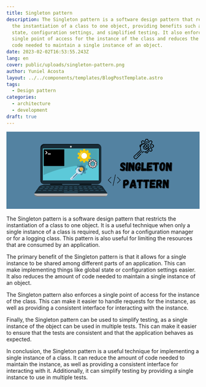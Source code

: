 ```yaml
---
title: Singleton pattern
description: The Singleton pattern is a software design pattern that restricts
  the instantiation of a class to one object, providing benefits such as global
  state, configuration settings, and simplified testing. It also enforces a
  single point of access for the instance of the class and reduces the amount of
  code needed to maintain a single instance of an object.
date: 2023-02-02T16:53:55.243Z
lang: en
cover: public/uploads/singleton-pattern.png
author: Yuniel Acosta
layout: ../../components/templates/BlogPostTemplate.astro
tags:
  - Design pattern
categories:
  - architecture
  - development
draft: true
---
```

![Singleton pattern](public/uploads/singleton-pattern.png "Singleton pattern")

The Singleton pattern is a software design pattern that restricts the instantiation of a class to one object. It is a useful technique when only a single instance of a class is required, such as for a configuration manager or for a logging class. This pattern is also useful for limiting the resources that are consumed by an application.

The primary benefit of the Singleton pattern is that it allows for a single instance to be shared among different parts of an application. This can make implementing things like global state or configuration settings easier. It also reduces the amount of code needed to maintain a single instance of an object.

The Singleton pattern also enforces a single point of access for the instance of the class. This can make it easier to handle requests for the instance, as well as providing a consistent interface for interacting with the instance.

Finally, the Singleton pattern can be used to simplify testing, as a single instance of the object can be used in multiple tests. This can make it easier to ensure that the tests are consistent and that the application behaves as expected.

In conclusion, the Singleton pattern is a useful technique for implementing a single instance of a class. It can reduce the amount of code needed to maintain the instance, as well as providing a consistent interface for interacting with it. Additionally, it can simplify testing by providing a single instance to use in multiple tests.